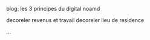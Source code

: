 blog:
les 3 principes du digital noamd

decoreler revenus et travail decoreler lieu de residence

...
